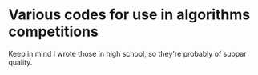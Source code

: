 Various codes for use in algorithms competitions
================================================

Keep in mind I wrote those in high school, so they're probably of
subpar quality.
